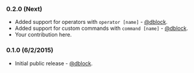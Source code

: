### 0.2.0 (Next)

* Added support for operators with `operator [name]` - [@dblock](https://github.com/dblock).
* Added support for custom commands with `command [name]` - [@dblock](https://github.com/dblock).
* Your contribution here.

### 0.1.0 (6/2/2015)

* Initial public release - [@dblock](https://github.com/dblock).

